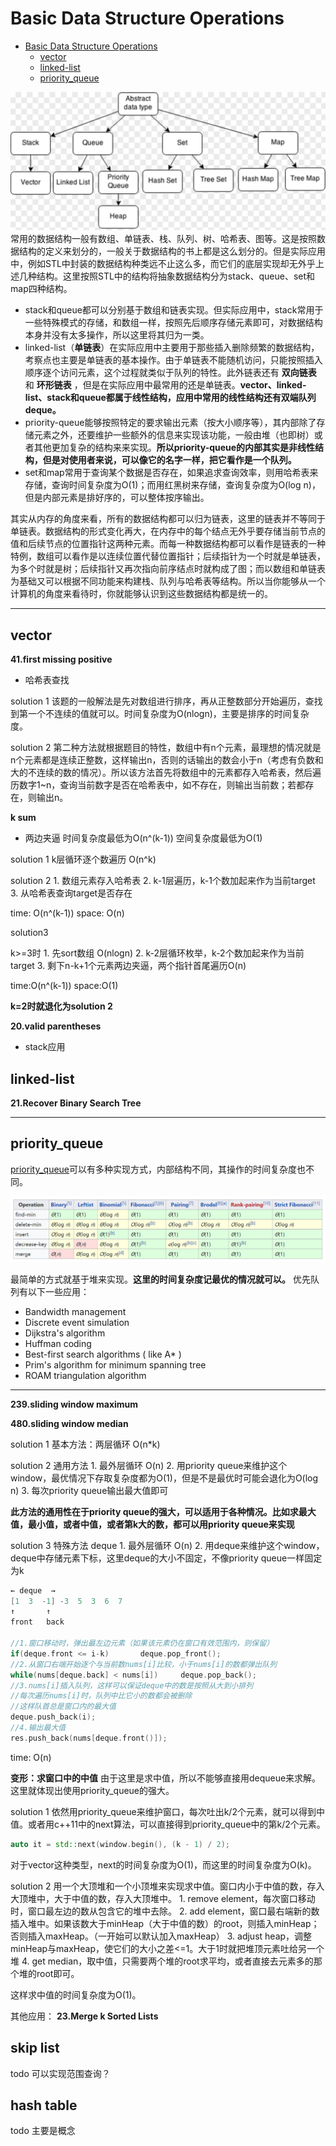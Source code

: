 # Basic Data Structure Operations

-   [Basic Data Structure Operations](#basic-data-structure-operations)
    -   [vector](#vector)
    -   [linked-list](#linked-list)
    -   [priority_queue](#priorityqueue)

![ADT](img/ADT.jpg)
常用的数据结构一般有数组、单链表、栈、队列、树、哈希表、图等。这是按照数据结构的定义来划分的，一般关于数据结构的书上都是这么划分的。但是实际应用中，例如STL中封装的数据结构种类远不止这么多，而它们的底层实现却无外乎上述几种结构。这里按照STL中的结构将抽象数据结构分为stack、queue、set和map四种结构。

-   stack和queue都可以分别基于数组和链表实现。但实际应用中，stack常用于一些特殊模式的存储，和数组一样，按照先后顺序存储元素即可，对数据结构本身并没有太多操作，所以这里将其归为一类。
-   linked-list（**单链表**）在实际应用中主要用于那些插入删除频繁的数据结构，考察点也主要是单链表的基本操作。由于单链表不能随机访问，只能按照插入顺序逐个访问元素，这个过程就类似于队列的特性。此外链表还有 **双向链表** 和 **环形链表** ，但是在实际应用中最常用的还是单链表。**vector、linked-list、stack和queue都属于线性结构，应用中常用的线性结构还有双端队列deque。**
-   priority-queue能够按照特定的要求输出元素（按大小顺序等），其内部除了存储元素之外，还要维护一些额外的信息来实现该功能，一般由堆（也即树）或者其他更加复杂的结构来来实现。**所以priority-queue的内部其实是非线性结构，但是对使用者来说，可以像它的名字一样，把它看作是一个队列。**
-   set和map常用于查询某个数据是否存在，如果追求查询效率，则用哈希表来存储，查询时间复杂度为O(1)；而用红黑树来存储，查询复杂度为O(log n)，但是内部元素是排好序的，可以整体按序输出。

其实从内存的角度来看，所有的数据结构都可以归为链表，这里的链表并不等同于单链表。数据结构的形式变化再大，在内存中的每个结点无外乎要存储当前节点的值和后续节点的位置指针这两种元素。而每一种数据结构都可以看作是链表的一种特例，数组可以看作是以连续位置代替位置指针；后续指针为一个时就是单链表，为多个时就是树；后续指针又再次指向前序结点时就构成了图；而以数组和单链表为基础又可以根据不同功能来构建栈、队列与哈希表等结构。所以当你能够从一个计算机的角度来看待时，你就能够认识到这些数据结构都是统一的。

* * *

## vector

**41.first missing positive**

-   哈希表查找

solution 1
该题的一般解法是先对数组进行排序，再从正整数部分开始遍历，查找到第一个不连续的值就可以。时间复杂度为O(nlogn)，主要是排序的时间复杂度。

solution 2
第二种方法就根据题目的特性，数组中有n个元素，最理想的情况就是n个元素都是连续正整数，这样输出n，否则的话输出的数会小于n（考虑有负数和大的不连续的数的情况）。所以该方法首先将数组中的元素都存入哈希表，然后遍历数字1~n，查询当前数字是否在哈希表中，如不存在，则输出当前数；若都存在，则输出n。

**k sum**

-   两边夹逼
    时间复杂度最低为O(n^(k-1))
    空间复杂度最低为O(1)

solution 1
k层循环逐个数遍历 O(n^k)

solution 2
1\.  数组元素存入哈希表
2\.  k-1层遍历，k-1个数加起来作为当前target
3\.  从哈希表查询target是否存在

time: O(n^(k-1))
space: O(n)

solution3

k>=3时 
1\.  先sort数组 O(nlogn)
2\.  k-2层循环枚举，k-2个数加起来作为当前target
3\.  剩下n-k+1个元素两边夹逼，两个指针首尾遍历O(n)

time:O(n^(k-1))
space:O(1)

**k=2时就退化为solution 2**

**20.valid parentheses**

-   stack应用

## linked-list

**21.Recover Binary Search Tree**

* * *

## priority_queue

[priority_queue](https://en.wikipedia.org/wiki/Priority_queue)可以有多种实现方式，内部结构不同，其操作的时间复杂度也不同。

![pq_implemention](./img/priority_queue.png)

最简单的方式就基于堆来实现。**这里的时间复杂度记最优的情况就可以。** 
优先队列有以下一些应用：

-   Bandwidth management
-   Discrete event simulation
-   Dijkstra's algorithm
-   Huffman coding
-   Best-first search algorithms ( like A\* )
-   Prim's algorithm for minimum spanning tree
-   ROAM triangulation algorithm

* * *

**239.sliding window maximum**

**480.sliding window median**

solution 1
基本方法：两层循环 O(n\*k)

solution 2
通用方法
1\.  最外层循环 O(n)
2\.  用priority queue来维护这个window，最优情况下存取复杂度都为O(1)，但是不是最优时可能会退化为O(log n)
3\.  每次priority queue输出最大值即可

**此方法的通用性在于priority queue的强大，可以适用于各种情况。比如求最大值，最小值，或者中值，或者第k大的数，都可以用priority queue来实现**

solution 3 特殊方法
deque
1\.  最外层循环 O(n)
2\.  用deque来维护这个window，deque中存储元素下标，这里deque的大小不固定，不像priority queue一样固定为k

```cpp
← deque  →
[1  3  -1] -3  5  3  6  7
↑       ↑
front   back

//1.窗口移动时，弹出最左边元素（如果该元素仍在窗口有效范围内，则保留）
if(deque.front <= i-k)       deque.pop_front();
//2.从窗口右端开始逐个与当前数nums[i]比较，小于nums[i]的数都弹出队列
while(nums[deque.back] < nums[i])     deque.pop_back();
//3.nums[i]插入队列，这样可以保证deque中的数是按照从大到小排列
//每次遍历nums[i]时，队列中比它小的数都会被删除
//这样队首总是窗口内的最大值
deque.push_back(i);
//4.输出最大值
res.push_back(nums[deque.front()]);
```

time: O(n)

**变形：求窗口中的中值**
由于这里是求中值，所以不能够直接用dequeue来求解。这里就体现出使用priority_queue的强大。

solution 1
依然用priority_queue来维护窗口，每次吐出k/2个元素，就可以得到中值。或者用c++11中的next算法，可以直接得到priority_queue中的第k/2个元素。

```cpp
auto it = std::next(window.begin(), (k - 1) / 2);
```

对于vector这种类型，next的时间复杂度为O(1)，而这里的时间复杂度为O(k)。

solution 2
用一个大顶堆和一个小顶堆来实现求中值。窗口内小于中值的数，存入大顶堆中，大于中值的数，存入大顶堆中。
1\. remove element，每次窗口移动时，窗口最左边的数从包含它的堆中去除。
2\. add element，窗口最右端新的数插入堆中。如果该数大于minHeap（大于中值的数）的root，则插入minHeap；否则插入maxHeap。（一开始可以默认加入maxHeap）
3\. adjust heap，调整minHeap与maxHeap，使它们的大小之差&lt;=1。大于1时就把堆顶元素吐给另一个堆
4\. get median，取中值，只需要两个堆的root求平均，或者直接去元素多的那个堆的root即可。

这样求中值的时间复杂度为O(1)。

其他应用：
**23.Merge k Sorted Lists**


## skip list
todo
可以实现范围查询？
## hash table
todo 主要是概念